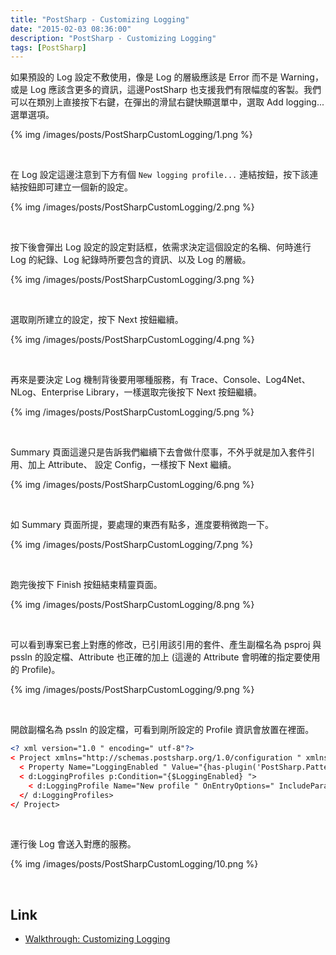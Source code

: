 ```yaml
---
title: "PostSharp - Customizing Logging"
date: "2015-02-03 08:36:00"
description: "PostSharp - Customizing Logging"
tags: [PostSharp]
---
```



如果預設的 Log 設定不敷使用，像是 Log 的層級應該是 Error 而不是 Warning，或是 Log 應該含更多的資訊，這邊PostSharp 也支援我們有限幅度的客製。我們可以在類別上直接按下右鍵，在彈出的滑鼠右鍵快顯選單中，選取 Add logging... 選單選項。  

<!-- More -->

{% img /images/posts/PostSharpCustomLogging/1.png %}

<br/>


在 Log 設定這邊注意到下方有個 `New logging profile...` 連結按鈕，按下該連結按鈕即可建立一個新的設定。  

{% img /images/posts/PostSharpCustomLogging/2.png %}

<br/>


按下後會彈出 Log 設定的設定對話框，依需求決定這個設定的名稱、何時進行 Log 的紀錄、Log 紀錄時所要包含的資訊、以及 Log 的層級。  

{% img /images/posts/PostSharpCustomLogging/3.png %}

<br/>


選取剛所建立的設定，按下 Next 按鈕繼續。  

{% img /images/posts/PostSharpCustomLogging/4.png %}

<br/>


再來是要決定 Log 機制背後要用哪種服務，有 Trace、Console、Log4Net、NLog、Enterprise Library，一樣選取完後按下 Next 按鈕繼續。  

{% img /images/posts/PostSharpCustomLogging/5.png %}

<br/>


Summary 頁面這邊只是告訴我們繼續下去會做什麼事，不外乎就是加入套件引用、加上 Attribute、 設定 Config，一樣按下 Next 繼續。  

{% img /images/posts/PostSharpCustomLogging/6.png %}

<br/>


如 Summary 頁面所提，要處理的東西有點多，進度要稍微跑一下。  

{% img /images/posts/PostSharpCustomLogging/7.png %}

<br/>


跑完後按下 Finish 按鈕結束精靈頁面。  

{% img /images/posts/PostSharpCustomLogging/8.png %}

<br/>


可以看到專案已套上對應的修改，已引用該引用的套件、產生副檔名為 psproj 與 pssln 的設定檔、Attribute 也正確的加上 (這邊的 Attribute 會明確的指定要使用的 Profile)。  

{% img /images/posts/PostSharpCustomLogging/9.png %}

<br/>


開啟副檔名為 pssln 的設定檔，可看到剛所設定的 Profile 資訊會放置在裡面。  

```xml 
<? xml version="1.0 " encoding=" utf-8"?>
< Project xmlns="http://schemas.postsharp.org/1.0/configuration " xmlns:d="clr-namespace:PostSharp.Patterns.Diagnostics;assembly:PostSharp.Patterns.Diagnostics " xmlns:p=" http://schemas.postsharp.org/1.0/configuration ">
  < Property Name="LoggingEnabled " Value="{has-plugin('PostSharp.Patterns.Diagnostics')} " Deferred=" true" />
  < d:LoggingProfiles p:Condition="{$LoggingEnabled} ">
    < d:LoggingProfile Name="New profile " OnEntryOptions=" IncludeParameterType | IncludeParameterName | IncludeParameterValue | IncludeThisArgument" OnSuccessOptions="IncludeParameterType | IncludeParameterName | IncludeParameterValue | IncludeReturnValue | IncludeThisArgument" OnExceptionOptions="IncludeParameterType | IncludeParameterName | IncludeParameterValue | IncludeThisArgument" />
  </ d:LoggingProfiles>
</ Project>
```

<br/>


運行後 Log 會送入對應的服務。  

{% img /images/posts/PostSharpCustomLogging/10.png %}

<br/>


Link
-----
* [Walkthrough: Customizing Logging](http://doc.postsharp.net/logging-profiles)

